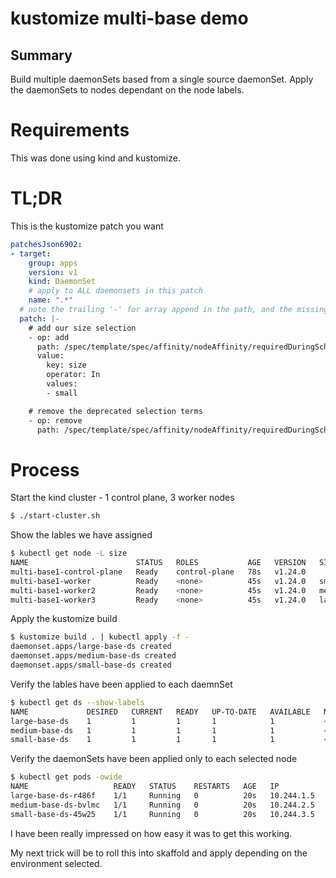 # kustomize multi-base demo

## Summary

Build multiple daemonSets based from a single source daemonSet.
Apply the daemonSets to nodes dependant on the node labels.

# Requirements

This was done using kind and kustomize.

# TL;DR

This is the kustomize patch you want
```yaml
patchesJson6902:
- target:
    group: apps
    version: v1
    kind: DaemonSet
    # apply to ALL daemonsets in this patch
    name: ".*"
  # note the trailing '-' for array append in the path, and the missing starting '-' for the actual item in the value
  patch: |-
    # add our size selection
    - op: add
      path: /spec/template/spec/affinity/nodeAffinity/requiredDuringSchedulingIgnoredDuringExecution/nodeSelectorTerms/0/matchExpressions/-
      value:
        key: size
        operator: In
        values:
        - small

    # remove the deprecated selection terms
    - op: remove
      path: /spec/template/spec/affinity/nodeAffinity/requiredDuringSchedulingIgnoredDuringExecution/nodeSelectorTerms/1
```

# Process

Start the kind cluster - 1 control plane, 3 worker nodes
```bash
$ ./start-cluster.sh
```

Show the lables we have assigned
```bash
$ kubectl get node -L size
NAME                        STATUS   ROLES           AGE   VERSION   SIZE
multi-base1-control-plane   Ready    control-plane   78s   v1.24.0   
multi-base1-worker          Ready    <none>          45s   v1.24.0   small
multi-base1-worker2         Ready    <none>          45s   v1.24.0   medium
multi-base1-worker3         Ready    <none>          45s   v1.24.0   large
```

Apply the kustomize build

```bash
$ kustomize build . | kubectl apply -f -
daemonset.apps/large-base-ds created
daemonset.apps/medium-base-ds created
daemonset.apps/small-base-ds created
```

Verify the lables have been applied to each daemnSet
```bash
$ kubectl get ds --show-labels
NAME             DESIRED   CURRENT   READY   UP-TO-DATE   AVAILABLE   NODE SELECTOR   AGE   LABELS
large-base-ds    1         1         1       1            1           <none>          51m   app=base-ds,dsSize=large
medium-base-ds   1         1         1       1            1           <none>          51m   app=base-ds,dsSize=medium
small-base-ds    1         1         1       1            1           <none>          51m   app=base-ds,dsSize=small
```

Verify the daemonSets have been applied only to each selected node 
```bash
$ kubectl get pods -owide
NAME                   READY   STATUS    RESTARTS   AGE   IP           NODE                  NOMINATED NODE   READINESS GATES
large-base-ds-r486f    1/1     Running   0          20s   10.244.1.5   multi-base1-worker3   <none>           <none>
medium-base-ds-bvlmc   1/1     Running   0          20s   10.244.2.5   multi-base1-worker2   <none>           <none>
small-base-ds-45w25    1/1     Running   0          20s   10.244.3.5   multi-base1-worker    <none>           <none>
```




I have been really impressed on how easy it was to get this working.

My next trick will be to roll this into skaffold and apply depending on the environment selected.
